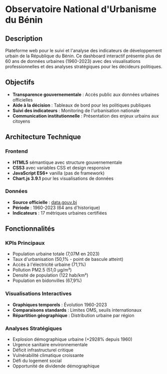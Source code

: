 #  Observatoire National d'Urbanisme du Bénin

##  Description

Plateforme web  pour le suivi et l'analyse des indicateurs de développement urbain de la République du Bénin. Ce dashboard interactif présente plus de 60 ans de données urbaines (1960-2023) avec des visualisations professionnelles et des analyses stratégiques pour les décideurs politiques.

##  Objectifs

- **Transparence gouvernementale** : Accès public aux données urbaines officielles
- **Aide à la décision** : Tableaux de bord pour les politiques publiques  
- **Suivi des indicateurs** : Monitoring de l'urbanisation nationale
- **Communication institutionnelle** : Présentation des enjeux urbains aux citoyens

##  Architecture Technique

### Frontend
- **HTML5** sémantique avec structure gouvernementale
- **CSS3** avec variables CSS et design responsive
- **JavaScript ES6+** vanilla (pas de framework)
- **Chart.js 3.9.1** pour les visualisations de données

### Données
- **Source officielle** : [data.gouv.bj](https://dev.data.gouv.bj/dataset/benin-urban-development)
- **Période** : 1960-2023 (64 ans d'historique)
- **Indicateurs** : 17 métriques urbaines certifiées

##  Fonctionnalités

###  KPIs Principaux
- Population urbaine totale (7,07M en 2023)
- Taux d'urbanisation (50,1% - point de bascule atteint)
- Accès à l'électricité urbaine (71,1%)
- Pollution PM2.5 (51,0 μg/m³)
- Densité de population (122 hab/km²)
- Population en bidonvilles (67,9%)

###  Visualisations Interactives
- **Graphiques temporels** : Évolution 1960-2023
- **Comparaisons standards** : Limites OMS, seuils internationaux
- **Répartition géographique** : Distribution urbaine par région

### Analyses Stratégiques
- Explosion démographique urbaine (+2928% depuis 1960)
- Urgence sanitaire environnementale
- Déficit infrastructurel critique
- Vulnérabilité climatique croissante
- Défi du logement social
- Opportunité de dividende démographique
